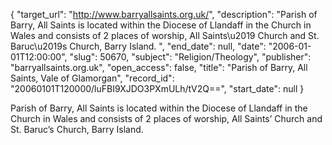 {
  "target_url": "http://www.barryallsaints.org.uk/", 
  "description": "Parish of Barry, All Saints is located within the Diocese of Llandaff in the Church in Wales and consists of 2 places of worship, All Saints\u2019 Church and St. Baruc\u2019s Church, Barry Island.  ", 
  "end_date": null, 
  "date": "2006-01-01T12:00:00", 
  "slug": 50670, 
  "subject": "Religion/Theology", 
  "publisher": "barryallsaints.org.uk", 
  "open_access": false, 
  "title": "Parish of Barry, All Saints, Vale of Glamorgan", 
  "record_id": "20060101T120000/luFBI9XJDO3PXmULh/tV2Q==", 
  "start_date": null
}

Parish of Barry, All Saints is located within the Diocese of Llandaff in the Church in Wales and consists of 2 places of worship, All Saints’ Church and St. Baruc’s Church, Barry Island.  